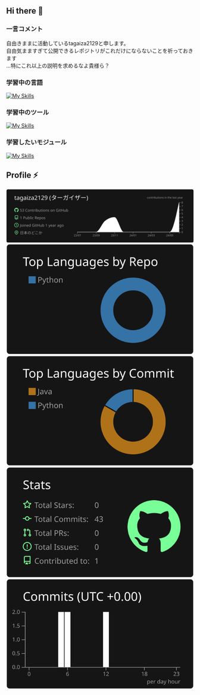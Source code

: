 ## Hi there 👋
### 一言コメント
自由きままに活動しているtagaiza2129と申します。 \
自由気まますぎて公開できるレポジトリがこれだけにならないことを祈っておきます \
...特にこれ以上の説明を求めるなよ貴様ら？
### 学習中の言語
[![My Skills](https://skillicons.dev/icons?i=python,cpp,java,rust,html,css,js)](https://skillicons.dev)
### 学習中のツール
[![My Skills](https://skillicons.dev/icons?i=linux,docker,github,git,mysql,vscode,androidstudio)](https://skillicons.dev)
### 学習したいモジュール
[![My Skills](https://skillicons.dev/icons?i=react,tensorflow)](https://skillicons.dev)
## Profile ⚡
[![](https://raw.githubusercontent.com/tagaiza2129/tagaiza2129/main/profile-summary-card-output/dark/0-profile-details.svg)](https://github.com/vn7n24fzkq/github-profile-summary-cards)
[![](https://raw.githubusercontent.com/tagaiza2129/tagaiza2129/main/profile-summary-card-output/dark/1-repos-per-language.svg)](https://github.com/vn7n24fzkq/github-profile-summary-cards) [![](https://raw.githubusercontent.com/tagaiza2129/tagaiza2129/main/profile-summary-card-output/dark/2-most-commit-language.svg)](https://github.com/vn7n24fzkq/github-profile-summary-cards)
[![](https://raw.githubusercontent.com/tagaiza2129/tagaiza2129/main/profile-summary-card-output/dark/3-stats.svg)](https://github.com/vn7n24fzkq/github-profile-summary-cards) [![](https://raw.githubusercontent.com/tagaiza2129/tagaiza2129/main/profile-summary-card-output/dark/4-productive-time.svg)](https://github.com/vn7n24fzkq/github-profile-summary-cards)
